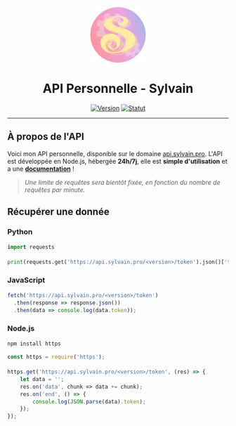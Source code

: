 <div align="center">
  <a href="https://api.sylvain.pro"><img src="https://github.com/20syldev/api/blob/master/src/logo.png" alt="Logo" width="25%" height="auto"></a>

  # API Personnelle - Sylvain
  [![Version](https://custom-icon-badges.demolab.com/badge/Version%20:-v0.4.0-ee6464?logo=api.sylvain.pro&labelColor=23272A)](https://github.com/20syldev/api/releases/latest)
  [![Statut](https://img.shields.io/badge/Statut%20:-En%20ligne-42b85f?labelColor=23272A)](https://api.sylvain.pro)
</div>

---

## À propos de l'API
Voici mon API personnelle, disponible sur le domaine [api.sylvain.pro](https://api.sylvain.pro).
L'API est développée en Node.js, hébergée **24h/7j**, elle est **simple d'utilisation** et a une **[documentation](https://docs.sylvain.pro)** !
> *Une limite de requêtes sera bientôt fixée, en fonction du nombre de requêtes par minute.* 

## Récupérer une donnée
### Python
```py
import requests

print(requests.get('https://api.sylvain.pro/<version>/token').json()['token'])
```

### JavaScript
```js
fetch('https://api.sylvain.pro/<version>/token')
  .then(response => response.json())
  .then(data => console.log(data.token));
```

### Node.js
```
npm install https
```
```js
const https = require('https');

https.get('https://api.sylvain.pro/<version>/token', (res) => {
    let data = '';
    res.on('data', chunk => data += chunk);
    res.on('end', () => {
        console.log(JSON.parse(data).token);
    });
});
```
